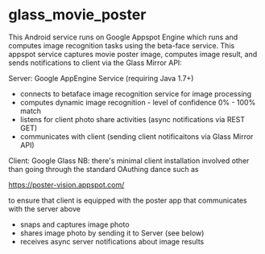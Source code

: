 glass_movie_poster
==================

This Android service runs on Google Appspot Engine which runs and computes image recognition tasks using the beta-face service. This appspot service captures movie poster image, computes image result, and sends notifications to client via the Glass Mirror API:

Server: Google AppEngine Service (requiring Java 1.7+)
* connects to betaface image recognition service for image processing
* computes dynamic image recognition - level of confidence 0% - 100% match
* listens for client photo share activities (async notifications via REST GET) 
* communicates with client (sending client notificaitons via Glass Mirror API)

Client: Google Glass
NB: there's minimal client installation involved other than going through the standard OAuthing dance such as 

https://poster-vision.appspot.com/

to ensure that client is equipped with the poster app that communicates with the server above

* snaps and captures image photo
* shares image photo by sending it to Server (see below)
* receives async server notifications about image results 
